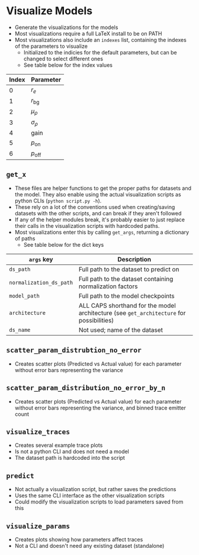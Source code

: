 # Visualize Models

- Generate the visualizations for the models
- Most visualizations require a full LaTeX install to be on PATH
- Most visualizations also include an `indexes` list, containing the indexes of the parameters to visualize
  - Initialized to the indicies for the default parameters, but can be changed to select different ones
  - See table below for the index values

| Index | Parameter      |
| ----- | -------------- |
| 0     | $r_e$          |
| 1     | $r_\text{bg}$  |
| 2     | $\mu_\rho$     |
| 3     | $\sigma_\rho$  |
| 4     | $\text{gain}$  |
| 5     | $p_\text{on}$  |
| 6     | $p_\text{off}$ |

## `get_x`

- These files are helper functions to get the proper paths for datasets and the model. They also enable using the actual visualization scripts as python CLIs (`python script.py -h`).
- These rely on a lot of the conventions used when creating/saving datasets with the other scripts, and can break if they aren't followed
- If any of the helper modules break, it's probably easier to just replace their calls in the visualization scripts with hardcoded paths.
- Most visualizations enter this by calling `get_args`, returning a dictionary of paths
  - See table below for the dict keys


| `args` key              | Description                                                                              |
| ----------------------- | ---------------------------------------------------------------------------------------- |
| `ds_path`               | Full path to the dataset to predict on                                                   |
| `normalization_ds_path` | Full path to the dataset containing normalization factors                                |
| `model_path`            | Full path to the model checkpoints                                                       |
| `architecture`          | ALL CAPS shorthand for the model architecture (see `get_architecture` for possibilities) |
| `ds_name`               | Not used; name of the dataset                                                            |

## `scatter_param_distrubtion_no_error`

- Creates scatter plots (Predicted vs Actual value) for each parameter without error bars representing the variance

## `scatter_param_distribution_no_error_by_n`

- Creates scatter plots (Predicted vs Actual value) for each parameter without error bars representing the variance, and binned trace emitter count

## `visualize_traces`

- Creates several example trace plots
- Is not a python CLI and does not need a model
- The dataset path is hardcoded into the script

## `predict`

- Not actually a visualization script, but rather saves the predictions
- Uses the same CLI interface as the other visualization scripts
- Could modify the visualization scripts to load parameters saved from this

## `visualize_params`

- Creates plots showing how parameters affect traces
- Not a CLI and doesn't need any existing dataset (standalone)
